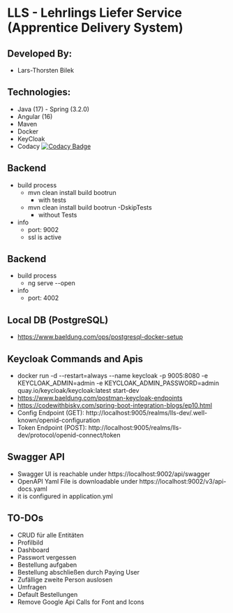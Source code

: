 # LLS - Lehrlings Liefer Service (Apprentice Delivery System)

## Developed By:
- Lars-Thorsten Bilek

## Technologies:
- Java (17) - Spring (3.2.0)
- Angular (16)
- Maven
- Docker
- KeyCloak
- Codacy [![Codacy Badge](https://app.codacy.com/project/badge/Grade/aba4c299e4f44bfaaca9864f51c45580)](https://app.codacy.com/gh/larstb/LLS/dashboard?utm_source=gh&utm_medium=referral&utm_content=&utm_campaign=Badge_grade)

## Backend
- build process
  - mvn clean install build bootrun
      - with tests
  - mvn clean install build bootrun -DskipTests
      - without Tests
- info
  - port: 9002
  - ssl is active

## Backend
- build process
  - ng serve --open
- info
  - port: 4002

## Local DB (PostgreSQL)
- https://www.baeldung.com/ops/postgresql-docker-setup

## Keycloak Commands and Apis
- docker run -d --restart=always --name keycloak -p 9005:8080 -e KEYCLOAK_ADMIN=admin -e KEYCLOAK_ADMIN_PASSWORD=admin quay.io/keycloak/keycloak:latest start-dev
- https://www.baeldung.com/postman-keycloak-endpoints
- https://codewithbisky.com/spring-boot-integration-blogs/ep10.html
- Config Endpoint (GET): http://localhost:9005/realms/lls-dev/.well-known/openid-configuration
- Token Endpoint (POST): http://localhost:9005/realms/lls-dev/protocol/openid-connect/token

## Swagger API
- Swagger UI is reachable under https://localhost:9002/api/swagger
- OpenAPI Yaml File is downloadable under https://localhost:9002/v3/api-docs.yaml
- it is configured in application.yml

## TO-DOs
- CRUD für alle Entitäten
- Profilbild
- Dashboard
- Passwort vergessen
- Bestellung aufgaben
- Bestellung abschließen durch Paying User
- Zufällige zweite Person auslosen
- Umfragen
- Default Bestellungen
- Remove Google Api Calls for Font and Icons